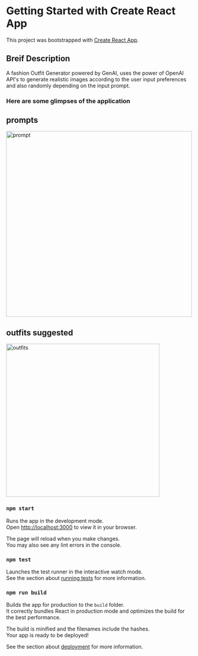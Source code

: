 # Getting Started with Create React App

This project was bootstrapped with [Create React App](https://github.com/facebook/create-react-app).

## Breif Description

A fashion Outfit Generator powered by GenAI, uses the power of OpenAI API's to generate realistic images according to the user input preferences and also randomly depending on the input prompt.

### Here are some glimpses of the application

## prompts
<img width="501" alt="prompt" src="https://github.com/mainakdas16/flipkart_grid_fashionOutfitGenerator/assets/86925839/c492934a-9232-4620-bd34-39bf553dee99">

## outfits suggested
<img width="413" alt="outfits" src="https://github.com/mainakdas16/flipkart_grid_fashionOutfitGenerator/assets/86925839/b5b77a42-8e03-4df5-b03e-e6ad0d38cfa6">

### `npm start`

Runs the app in the development mode.\
Open [http://localhost:3000](http://localhost:3000) to view it in your browser.

The page will reload when you make changes.\
You may also see any lint errors in the console.

### `npm test`

Launches the test runner in the interactive watch mode.\
See the section about [running tests](https://facebook.github.io/create-react-app/docs/running-tests) for more information.

### `npm run build`

Builds the app for production to the `build` folder.\
It correctly bundles React in production mode and optimizes the build for the best performance.

The build is minified and the filenames include the hashes.\
Your app is ready to be deployed!

See the section about [deployment](https://facebook.github.io/create-react-app/docs/deployment) for more information.
